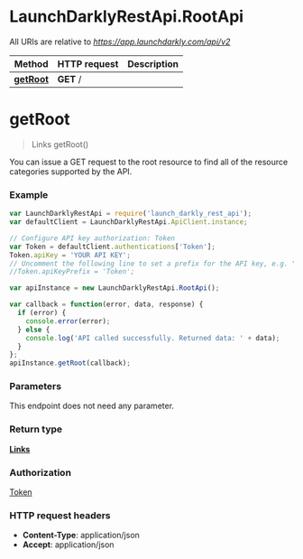 # LaunchDarklyRestApi.RootApi

All URIs are relative to *https://app.launchdarkly.com/api/v2*

Method | HTTP request | Description
------------- | ------------- | -------------
[**getRoot**](RootApi.md#getRoot) | **GET** / | 


<a name="getRoot"></a>
# **getRoot**
> Links getRoot()



You can issue a GET request to the root resource to find all of the resource categories supported by the API.

### Example
```javascript
var LaunchDarklyRestApi = require('launch_darkly_rest_api');
var defaultClient = LaunchDarklyRestApi.ApiClient.instance;

// Configure API key authorization: Token
var Token = defaultClient.authentications['Token'];
Token.apiKey = 'YOUR API KEY';
// Uncomment the following line to set a prefix for the API key, e.g. "Token" (defaults to null)
//Token.apiKeyPrefix = 'Token';

var apiInstance = new LaunchDarklyRestApi.RootApi();

var callback = function(error, data, response) {
  if (error) {
    console.error(error);
  } else {
    console.log('API called successfully. Returned data: ' + data);
  }
};
apiInstance.getRoot(callback);
```

### Parameters
This endpoint does not need any parameter.

### Return type

[**Links**](Links.md)

### Authorization

[Token](../README.md#Token)

### HTTP request headers

 - **Content-Type**: application/json
 - **Accept**: application/json


